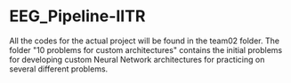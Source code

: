 # EEG_Pipeline-IITR
All the codes for the actual project will be found in the team02 folder.
The folder "10 problems for custom architectures" contains the initial problems for developing custom Neural Network architectures for practicing on several different problems.

